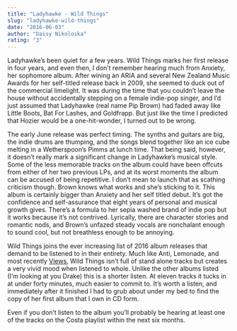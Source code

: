 ```yaml
---
title: "Ladyhawke - Wild Things"
slug: "ladyhawke-wild-things"
date: "2016-06-03"
author: "Daisy Nikoloska"
rating: "3"
---
```


Ladyhawke’s been quiet for a few years. Wild Things marks her first release in four years, and even then, I don’t remember hearing much from Anxiety, her sophomore album. After wining an ARIA and several New Zealand Music Awards for her self-titled release back in 2009, she seemed to duck out of the commercial limelight. It was during the time that you couldn’t leave the house without accidentally stepping on a female indie-pop singer, and I’d just assumed that Ladyhawke (real name Pip Brown) had faded away like Little Boots, Bat For Lashes, and Goldfrapp. But just like the time I predicted that Hozier would be a one-hit-wonder, I turned out to be wrong.

The early June release was perfect timing. The synths and guitars are big, the indie drums are thumping, and the songs blend together like an ice cube melting in a Wetherspoon’s Pimms at lunch time. That being said, however, it doesn’t really mark a significant change in Ladyhawke’s musical style. Some of the less memorable tracks on the album could have been offcuts from either of her two previous LPs, and at its worst moments the album can be accused of being repetitive. I don’t mean to launch that as scathing criticism though. Brown knows what works and she’s sticking to it. This album is certainly bigger than Anxiety and her self titled debut. It’s got the confidence and self-assurance that eight years of personal and musical growth gives. There’s a formula to her sepia washed brand of indie pop but it works because it’s not contrived. Lyrically, there are character stories and romantic nods, and Brown’s unfazed steady vocals are nonchalant enough to sound cool, but not breathless enough to be annoying.

Wild Things joins the ever increasing list of 2016 album releases that demand to be listened to in their entirety. Much like Anti, Lemonade, and most recently [Views](http://pearshapedexeter.com/drake-views/), Wild Things isn’t full of stand alone tracks but creates a very vivid mood when listened to whole. Unlike the other albums listed (I’m looking at you Drake) this is a shorter listen. At eleven tracks it tucks in at under forty minutes, much easier to commit to. It’s worth a listen, and immediately after it finished I had to grub about under my bed to find the copy of her first album that I own in CD form.

Even if you don’t listen to the album you’ll probably be hearing at least one of the tracks on the Costa playlist within the next six months.
